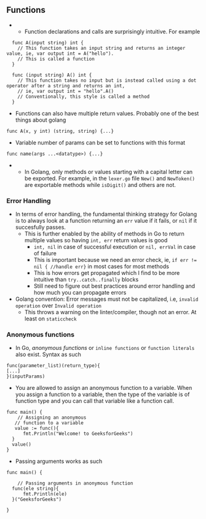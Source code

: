 ## Functions

- - Function declarations and calls are surprisingly intuitive. For example
```
  func A(input string) int {
    // This function takes an input string and returns an integer value, ie, var output int = A("hello"). 
    // This is called a function
  } 

  func (input string) A() int {
    // This function takes no input but is instead called using a dot operator after a string and returns an int,  
    // ie, var output int = "hello".A()
    // Conventionally, this style is called a method
  }
```
- Functions can also have multiple return values. Probably one of the best things about golang
```
func A(x, y int) (string, string) {...}
```
- Variable number of params can be set to functions with this format 
```
func name(args ...<datatype>) {...}
```
- - In Golang, only methods or values starting with a capital letter can be exported. For example, in the `lexer.go` file
`New()` and `NewToken()` are exportable methods while `isDigit()` and others are not.


### Error Handling
- In terms of error handling, the fundamental thinking strategy for Golang is to always look at a function returning an `err` value if it fails, or `nil` if it succesfully passes.  
  - This is further enabled by the ability of methods in Go to return multiple values so having `int, err` return values is good
    - `int, nil` in case of successful execution or `nil, errVal` in case of failure
    - This is important because we need an error check, ie, `if err != nil { //handle err}` in most cases for most methods
    - This is how errors get propagated which I find to be more intuitive than `try..catch..finally` blocks
    - Still need to figure out best practices around error handling and how much you can propagate errors
- Golang convention: Error messages must not be capitalized, i.e, `invalid operation` over `Invalid operation`
  - This throws a warning on the linter/compiler, though not an error. At least on `staticcheck`


### Anonymous functions
- In Go, *anonymous functions* or `inline functions` or `function literals` also exist. Syntax as such
```
func(parameter_list)(return_type){
[...]
}(inputParams)
```
- You are allowed to assign an anonymous function to a variable. When you assign a function to a variable, then the type of the variable is of function type and you can call that variable like a function call.
```
func main() {   
    // Assigning an anonymous  
   // function to a variable 
   value := func(){ 
      fmt.Println("Welcome! to GeeksforGeeks") 
  } 
  value() 
} 
```
- Passing arguments works as such
```
func main() { 
      
    // Passing arguments in anonymous function 
  func(ele string){ 
      fmt.Println(ele) 
  }("GeeksforGeeks") 
    
} 
```